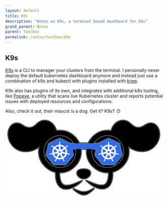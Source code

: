 ```yaml
---
layout: default
title: K9s
description: "Notes on K9s, a terminal based dashboard for k8s"
grand_parent: Notes
parent: Toolbox
permalink: /notes/toolbox/k9s
---
```


## K9s
[K9s](https://k9scli.io/) is a CLI to manager your clusters from the terminal. I personally never deploy the default kubernetes dashboard anymore and instead just use a combination of k9s and kubectl with plugins installed with [krew](https://krew.sigs.k8s.io/).

K9s also has plugins of its own, and integrates with additional k8s tooling, like [Popeye](https://popeyecli.io/), a utility that scans live Kubernetes cluster and reports potential issues with deployed resources and configurations.

Also, check it out, their mascot is a dog. Get it? K9s? :D

<img src="https://raw.githubusercontent.com/derailed/k9s/master/assets/k9s.png" width="500">
